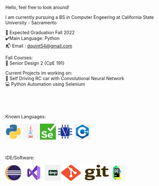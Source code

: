 Hello, feel free to look around!

I am currently pursuing a BS in Computer Engeering at California State University - Sacramento

:school: Expected Graduation Fall 2022  <br/>
:heavy_check_mark:Main Language: Python <br/>
:mailbox_with_mail: Email : dquint54@gmail.com <br/>


Fall Courses: <br/>
 :floppy_disk: Senior Design 2 {CpE 191}
  
 
Current Projects im working on: <br/>
  :space_invader: Self Driving RC car with Convolutional Neural Network <br/>
 	:computer: Python Automation using Selenium <br/>
  
<br/>
<br/>
<br/>

Known Languages:<br/>

<img src= "Images/Python.png" width = "50" height ="50">  <img src= "Images/Java.jpg" width = "50" height ="50">  <img src= "Images/Selenium_Logo.png" width = "50" height ="50">  <img src= "Images/Verilog.png" width = "50" height ="50"> <img src= "Images/Logo.png" width = "50" height ="50">  

<br/>

IDE/Software:

<img src= "Images/Eclipse.png" width = "50" height ="50"> <img src= "Images/Visual-Studio-Logo.png" width = "70" height ="50"><img src= "Images/django.png" width = "50" height ="50"><img src= "Images/gitlogo.png" width = "150" height ="50"><img src= "Images/pycharm.jpg" width = "50" height ="50">




<!--
**dquint54/dquint54** is a ✨ _special_ ✨ repository because its `README.md` (this file) appears on your GitHub profile.

Here are some ideas to get you started:

- 🔭 I’m currently working on ...
- 🌱 I’m currently learning ...
- 👯 I’m looking to collaborate on ...
- 🤔 I’m looking for help with ...
- 💬 Ask me about ...
- 📫 How to reach me: ...
- 😄 Pronouns: ...
- ⚡ Fun fact: ...
-->
